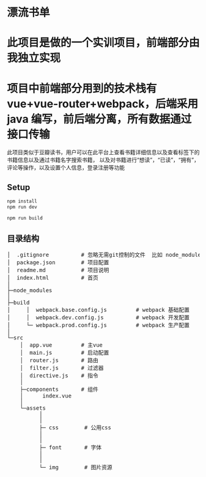 # 漂流书单
#  此项目是做的一个实训项目，前端部分由我独立实现
#  项目中前端部分用到的技术栈有vue+vue-router+webpack，后端采用java 编写，前后端分离，所有数据通过接口传输
此项目类似于豆瓣读书，用户可以在此平台上查看书籍详细信息以及查看标签下的书籍信息以及通过书籍名字搜索书籍，
以及对书籍进行“想读”，“已读”，“拥有”，评论等操作，以及设置个人信息，登录注册等功能

## Setup

``` bash
npm install
npm run dev
```

``` bash
npm run build
```

## 目录结构
<pre>
│  .gitignore          # 忽略无需git控制的文件  比如 node_modules
│  package.json        # 项目配置
│  readme.md           # 项目说明
│  index.html          # 首页
│
├─node_modules
│
├─build
│     │  webpack.base.config.js         # webpack 基础配置
│     │  webpack.dev.config.js          # webpack 开发配置
│     └─ webpack.prod.config.js         # webpack 生产配置
│
└─src
    │  app.vue         # 主vue
    │  main.js         # 启动配置
    │  router.js       # 路由
    │  filter.js       # 过滤器
    │  directive.js    # 指令
    │
    ├─components       # 组件
    │      index.vue
    │
    └─assets             
          │            
	      │
	      ├─ css 		# 公用css
    	  │
    	  │
    	  ├─ font 		# 字体
    	  │
    	  │
    	  └─ img 		# 图片资源
</pre>

